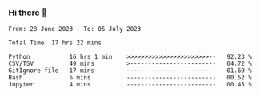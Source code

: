 ### Hi there 👋

<!--
**ututono/ututono** is a ✨ _special_ ✨ repository because its `README.md` (this file) appears on your GitHub profile.

Here are some ideas to get you started:

- 🔭 I’m currently working on ...
- 🌱 I’m currently learning ...
- 👯 I’m looking to collaborate on ...
- 🤔 I’m looking for help with ...
- 💬 Ask me about ...
- 📫 How to reach me: ...
- 😄 Pronouns: ...
- ⚡ Fun fact: ...
-->



<!--START_SECTION:waka-->

```text
From: 28 June 2023 - To: 05 July 2023

Total Time: 17 hrs 22 mins

Python           16 hrs 1 min    >>>>>>>>>>>>>>>>>>>>>>>--   92.23 %
CSV/TSV          49 mins         >------------------------   04.72 %
GitIgnore file   17 mins         -------------------------   01.69 %
Bash             5 mins          -------------------------   00.52 %
Jupyter          4 mins          -------------------------   00.45 %
```

<!--END_SECTION:waka-->
